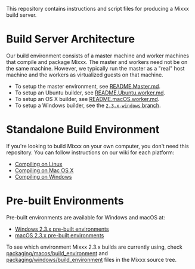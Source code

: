 This repository contains instructions and script files for producing a Mixxx
build server.

Build Server Architecture
=========================

Our build environment consists of a master machine and worker machines that
compile and package Mixxx. The master and workers need not be on the same
machine. However, we typically run the master as a "real" host machine and the
workers as virtualized guests on that machine.

* To setup the master environment, see [README.Master.md](README.Master.md).
* To setup an Ubuntu builder, see [README.Ubuntu.worker.md](README.Ubuntu.worker.md).
* To setup an OS X builder, see [README.macOS.worker.md](README.macOS.worker.md).
* To setup a Windows builder, see the [`2.3.x-windows` branch](https://github.com/mixxxdj/buildserver/tree/2.3.x-windows/).

Standalone Build Environment
============================

If you're looking to build Mixxx on your own computer, you don't need this
repository. You can follow instructions on our wiki for each platform:

* [Compiling on Linux](https://github.com/mixxxdj/mixxx/wiki/compiling-on-linux)
* [Compiling on Mac OS X](https://github.com/mixxxdj/mixxx/wiki/Compiling-on-macOS)
* [Compiling on Windows](https://github.com/mixxxdj/mixxx/wiki/compiling-on-windows)

Pre-built Environments
======================

Pre-built environments are available for Windows and macOS at:
* [Windows 2.3.x pre-built environments](https://downloads.mixxx.org/builds/buildserver/2.3.x-windows/?C=M;O=D)
* [macOS 2.3.x pre-built environments](https://downloads.mixxx.org/builds/buildserver/2.3.x-unix/?C=M;O=D)

To see which environment Mixxx 2.3.x builds are currently using, check
[packaging/macos/build_environment](https://github.com/mixxxdj/mixxx/tree/2.3/packaging/macos/build_environment)
and
[packaging/windows/build_environment](https://github.com/mixxxdj/mixxx/tree/2.3/packaging/windows/build_environment)
files in the Mixxx source tree.
